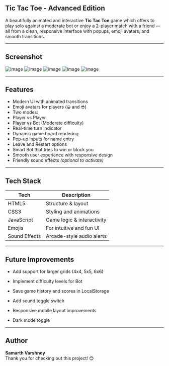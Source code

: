 ## Tic Tac Toe - Advanced Edition

A beautifully animated and interactive **Tic Tac Toe** game which offers to play solo against a moderate bot or enjoy a 2-player match with a friend — all from a clean, responsive interface with popups, emoji avatars, and smooth transitions.

---

## Screenshot
![image](https://github.com/user-attachments/assets/0e29ae82-9cfa-4ad9-9664-4e93536c584a)
![image](https://github.com/user-attachments/assets/d96f1df0-01b8-4ba4-9880-8ba5fae39599)
![image](https://github.com/user-attachments/assets/93ea628d-9306-469c-8169-be209ff130b6)
![image](https://github.com/user-attachments/assets/5130b8b4-c579-4e4e-92f5-2fdc89429c6f)
![image](https://github.com/user-attachments/assets/b80b779e-9cd8-44df-9117-913e50946601)

---

## Features

-  Modern UI with animated transitions
-  Emoji avatars for players (`😀` and `😎`)
-  Two modes:
  -  Player vs Player
  -  Player vs Bot (Moderate difficulty)
-  Real-time turn indicator
-  Dynamic game board rendering
-  Pop-up inputs for name entry
-  Leave and Restart options
-  Smart Bot that tries to win or block you
-  Smooth user experience with responsive design
-  Friendly sound effects *(optional to activate)*

---

## Tech Stack

| Tech         | Description                   |
|--------------|-------------------------------|
| HTML5        | Structure & layout             |
| CSS3         | Styling and animations         |
| JavaScript   | Game logic & interactivity     |
| Emojis       | For intuitive and fun UI       |
| Sound Effects| Arcade-style audio alerts      |

---

## Future Improvements

- Add support for larger grids (4x4, 5x5, 6x6)

- Implement difficulty levels for Bot

- Save game history and scores in LocalStorage

- Add sound toggle switch

- Responsive mobile layout improvements

- Dark mode toggle

---

## Author

**Samarth Varshney**  
Thank you for checking out this project! 😊
